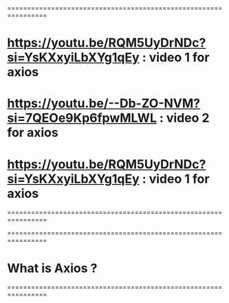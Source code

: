 
================================================================

# https://youtu.be/RQM5UyDrNDc?si=YsKXxyiLbXYg1qEy : video 1 for axios 
# https://youtu.be/--Db-ZO-NVM?si=7QEOe9Kp6fpwMLWL : video 2 for axios 
# https://youtu.be/RQM5UyDrNDc?si=YsKXxyiLbXYg1qEy : video 1 for axios 

================================================================




================================================================

# What is Axios ?






================================================================